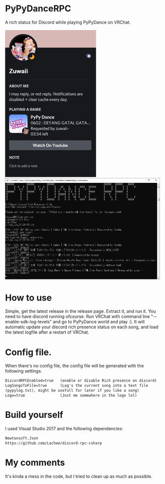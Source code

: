 # PyPyDanceRPC
 A rich status for Discord while playing PyPyDance on VRChat. </br></br>
![Image of Yaktocat](https://github.com/ZuwaiiVR/PyPyDanceRPC/blob/main/Discord_3AAIQXExmh.png)
![Image of Yaktocat](https://github.com/ZuwaiiVR/PyPyDanceRPC/blob/main/PyPy_Console_dLASVgksBM.png)

# How to use
Simple, get the latest release in the release page.
Extract it, and run it. You need to have discord running ofcourse.
Run VRChat with command line "--enable-sdk-log-levels" and go to PyPyDance world and play :). It will automatic update your discord rich presence status on each song, and load the latest logfile after a restart of VRChat.

# Config file.
When there's no config file, the config file will be generated with the following settings.

```
DiscordRPCEnabled=true   (enable or disable Rich presence on discord)
LogSongsToFile=true      (Log's the current song into a text file (pypylog.txt), might be usefull for later if you like a song)
Logo=true                (Just me somewhere in the logo lol)
```


# Build yourself
I used Visual Studio 2017 and the following dependencies:
```
Newtonsoft.Json
https://github.com/Lachee/discord-rpc-csharp
```

# My comments
It's kinda a mess in the code, but I tried to clean up as much as possible.

